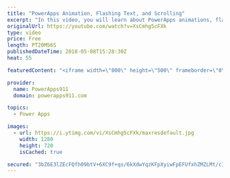 ```yaml
---
title: "PowerApps Animation, Flashing Text, and Scrolling"
excerpt: "In this video, you will learn about PowerApps animations, flashing text, and scrolling controls. And while it is done with some 90's flare all of the core concepts are there for you to make professional apps with nice notifications. I had to learn some new things, like ImageRotation, so hopefully, you"
originalUrl: https://youtube.com/watch?v=XsCmhg5cFXk
type: video
price: Free
length: PT20M56S
publishedDateTime: 2018-05-08T15:28:30Z
heat: 55

featuredContent: "<iframe width=\"800\" height=\"500\" frameborder=\"0\" src=\"https://www.youtube.com/embed/XsCmhg5cFXk\" allow=\"accelerometer; autoplay; encrypted-media; gyroscope; picture-in-picture\" allowfullscreen></iframe>"

provider:
  name: PowerApps911
  domain: powerapps911.com

topics:
  - Power Apps

images:
  - url: https://i.ytimg.com/vi/XsCmhg5cFXk/maxresdefault.jpg
    width: 1280
    height: 720
    isCached: true

secured: "3bZ6E3lZEcFQfh09btV+6XC9f+qs/6kXdwYqzKFpXyiwFpEFUfxhZMZLMt/c1uQNCouH7S4G9etVtbG/Mbkv2/An2TFUuf30fQsCG1jZnETquf7EUm3Ga0Bey+TAkl1lIUpOq1BXJIIDLCVMMOjnHiIywVgt66JpspeYoSeWGCpXT1/y4vjkm8Blt/xUohpLGCVYYV142r/uZyHrGsnp8n8lw0ndKG30VLRdRwlo5fQIzR6tDbhEXPy0Wl/c67vy0/e4VyqSa3kKHRuEmAquThy45jhNJAPvu1zeYCJWeKKk2Db/csr6MzjqKFjQwIR9l3O0DPoJZ7sH9IDIotDZHp9CsNKx18gIRMQMYCNjbhhbA0Qhu78IP8VvatbvTfqwPbo0spWouQUAhK5uW1RdMkmvozZz5hp+K6gd1+rWxXM=;KX2QjGifTT575ATWoS3XMg=="
---
```


